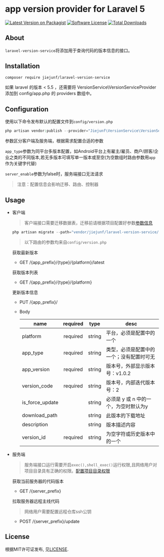 # app version provider for Laravel 5

[![Latest Version on Packagist][ico-version]][link-packagist]
[![Software License][ico-license]](LICENSE)
[![Total Downloads][ico-downloads]][link-downloads]

## About

`laravel-version-service`将添加用于查询代码的版本信息的接口。

## Installation

```bash
composer require jiejunf/laravel-version-service
```
如果 laravel 的版本 < 5.5 ，还需要将 VersionService\VersionServiceProvider 添加到 config/app.php 的 providers 数组中。

## Configuration

使用以下命令发布默认的配置文件到`config/version.php`

```php
php artisan vendor:publish --provider="Jiejunf\VersionService\VersionServiceProvider"
```
参数区分客户端及服务端，根据需求配置合适的参数

`app_type`参数为同平台多版本配置，如Android平台上有雇主/雇员、商户/顾客/企业之类的不同版本,若无多版本可填写单一版本或至空(为空数组时路由参数用`app`作为关键字代替)

`server_enable`参数为false时，服务端接口无法请求

> 注意：配置信息会影响迁移、路由、控制器

## Usage

- 客户端

    > 客户端接口需要迁移数据表，迁移前请根据项目配置好参数[参数信息](#configuration) 

    ```php
    php artisan migrate --path="vendor/jiejunf/laravel-version-service/src/migrations"
    ```
    > 以下路由的参数均来自`config/version.php`
    
    获取最新版本
    
    - GET /{app_prefix}/{type}/{platform}/latest
    
    获取版本列表
    
    - GET /{app_prefix}/{type}/{platform}
    
    更新版本信息
    
    - PUT /{app_prefix}/
    - Body

         | name              | required | type   | desc 
         |-------------------|:--------:|:------:|--------------------------
         | platform          | required | string | 平台，必须是配置中的一个
         | app\_type         | required | string | 类型，必须是配置中的一个；没有配置时可无
         | app\_version      | required | string | 版本号，外部显示版本号：v1.0.2
         | version\_code     | required | string | 版本号，内部迭代版本号：2
         | is\_force\_update |          | string | 必须是 y 或 n 中的一个，为空时默认为y
         | download\_path    |          | string | 此版本的下载地址
         | description       |          | string | 版本描述内容
         | version\_id       | required | string | 为空字符或历史版本中的一个

- 服务端
    
    > 服务端接口运行需要开启`exec(),shell_exec()`运行权限,且网络用户对项目目录具有正确的权限。[配置项目目录权限][link-permission]
    
    获取当前服务器的代码版本
    
    - GET /{server_prefix}
    
    拉取服务器远程主线代码

    > 网络用户需要配置远程仓库ssh公钥

    - POST /{server_prefix}/update
    
## License

根据MIT许可证发布, 见[LICENSE](LICENSE).
         
[ico-license]:https://img.shields.io/badge/license-MIT-green.svg
[ico-version]:https://img.shields.io/badge/version-v0.3-blue.svg
[ico-downloads]:https://img.shields.io/badge/downloads-<1M-green.svg

[link-downloads]:https://packagist.org/packages/jiejunf/laravel-version-service
[link-packagist]:https://packagist.org/packages/jiejunf/laravel-version-service
[link-permission]:https://vijayasankarn.wordpress.com/2017/02/04/securely-setting-file-permissions-for-laravel-framework/